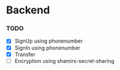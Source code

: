 # Backend

### TODO

- [x] SignUp using phonenumber
- [x] SignIn using phonenumber
- [x] Transfer
- [ ] Encryption using shamirs-secret-sharing